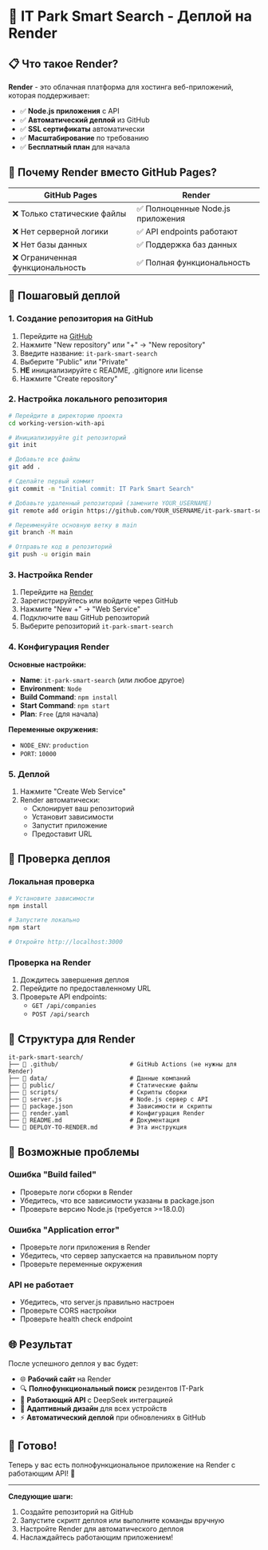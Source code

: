# 🚀 IT Park Smart Search - Деплой на Render

## 📋 Что такое Render?

**Render** - это облачная платформа для хостинга веб-приложений, которая поддерживает:
- ✅ **Node.js приложения** с API
- ✅ **Автоматический деплой** из GitHub
- ✅ **SSL сертификаты** автоматически
- ✅ **Масштабирование** по требованию
- ✅ **Бесплатный план** для начала

## 🎯 Почему Render вместо GitHub Pages?

| GitHub Pages | Render |
|-------------|---------|
| ❌ Только статические файлы | ✅ Полноценные Node.js приложения |
| ❌ Нет серверной логики | ✅ API endpoints работают |
| ❌ Нет базы данных | ✅ Поддержка баз данных |
| ❌ Ограниченная функциональность | ✅ Полная функциональность |

## 🚀 Пошаговый деплой

### 1. Создание репозитория на GitHub

1. Перейдите на [GitHub](https://github.com)
2. Нажмите "New repository" или "+" → "New repository"
3. Введите название: `it-park-smart-search`
4. Выберите "Public" или "Private"
5. **НЕ** инициализируйте с README, .gitignore или license
6. Нажмите "Create repository"

### 2. Настройка локального репозитория

```bash
# Перейдите в директорию проекта
cd working-version-with-api

# Инициализируйте git репозиторий
git init

# Добавьте все файлы
git add .

# Сделайте первый коммит
git commit -m "Initial commit: IT Park Smart Search"

# Добавьте удаленный репозиторий (замените YOUR_USERNAME)
git remote add origin https://github.com/YOUR_USERNAME/it-park-smart-search.git

# Переименуйте основную ветку в main
git branch -M main

# Отправьте код в репозиторий
git push -u origin main
```

### 3. Настройка Render

1. Перейдите на [Render](https://render.com)
2. Зарегистрируйтесь или войдите через GitHub
3. Нажмите "New +" → "Web Service"
4. Подключите ваш GitHub репозиторий
5. Выберите репозиторий `it-park-smart-search`

### 4. Конфигурация Render

**Основные настройки:**
- **Name**: `it-park-smart-search` (или любое другое)
- **Environment**: `Node`
- **Build Command**: `npm install`
- **Start Command**: `npm start`
- **Plan**: `Free` (для начала)

**Переменные окружения:**
- `NODE_ENV`: `production`
- `PORT`: `10000`

### 5. Деплой

1. Нажмите "Create Web Service"
2. Render автоматически:
   - Склонирует ваш репозиторий
   - Установит зависимости
   - Запустит приложение
   - Предоставит URL

## 🔧 Проверка деплоя

### Локальная проверка

```bash
# Установите зависимости
npm install

# Запустите локально
npm start

# Откройте http://localhost:3000
```

### Проверка на Render

1. Дождитесь завершения деплоя
2. Перейдите по предоставленному URL
3. Проверьте API endpoints:
   - `GET /api/companies`
   - `POST /api/search`

## 📁 Структура для Render

```
it-park-smart-search/
├── 📁 .github/                    # GitHub Actions (не нужны для Render)
├── 📁 data/                       # Данные компаний
├── 📁 public/                     # Статические файлы
├── 📁 scripts/                    # Скрипты сборки
├── 📄 server.js                   # Node.js сервер с API
├── 📄 package.json                # Зависимости и скрипты
├── 📄 render.yaml                 # Конфигурация Render
├── 📄 README.md                   # Документация
└── 📄 DEPLOY-TO-RENDER.md         # Эта инструкция
```

## 🚨 Возможные проблемы

### Ошибка "Build failed"
- Проверьте логи сборки в Render
- Убедитесь, что все зависимости указаны в package.json
- Проверьте версию Node.js (требуется >=18.0.0)

### Ошибка "Application error"
- Проверьте логи приложения в Render
- Убедитесь, что сервер запускается на правильном порту
- Проверьте переменные окружения

### API не работает
- Убедитесь, что server.js правильно настроен
- Проверьте CORS настройки
- Проверьте health check endpoint

## 🌐 Результат

После успешного деплоя у вас будет:
- 🌐 **Рабочий сайт** на Render
- 🔍 **Полнофункциональный поиск** резидентов IT-Park
- 🤖 **Работающий API** с DeepSeek интеграцией
- 📱 **Адаптивный дизайн** для всех устройств
- ⚡ **Автоматический деплой** при обновлениях в GitHub

## 🎉 Готово!

Теперь у вас есть полнофункциональное приложение на Render с работающим API! 🚀

---

**Следующие шаги:**
1. Создайте репозиторий на GitHub
2. Запустите скрипт деплоя или выполните команды вручную
3. Настройте Render для автоматического деплоя
4. Наслаждайтесь работающим приложением!
